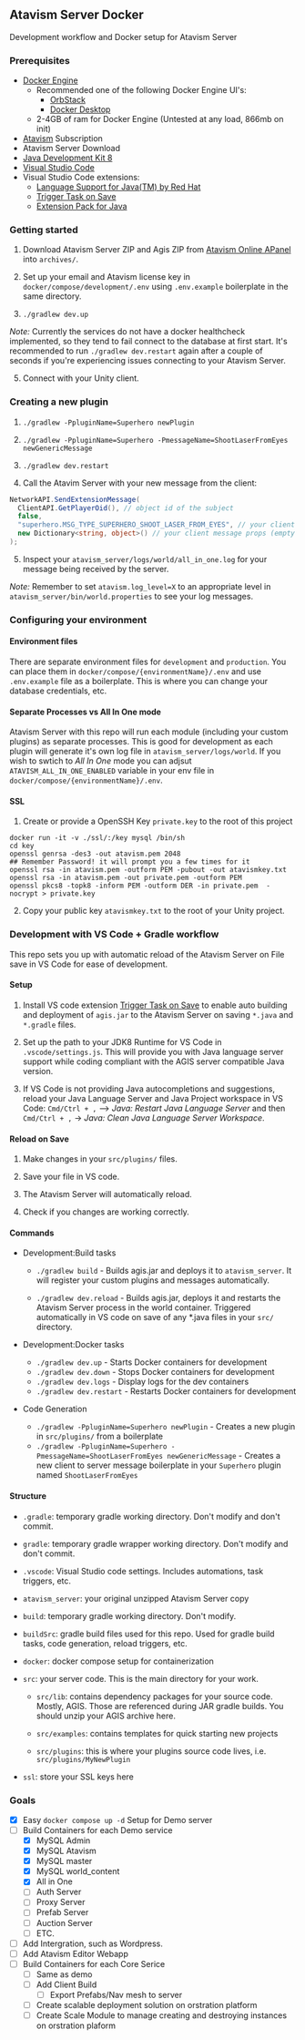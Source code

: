## Atavism Server Docker 

Development workflow and Docker setup for Atavism Server

### Prerequisites

- [Docker Engine](https://www.docker.com/)
  - Recommended one of the following Docker Engine UI's:
    - [OrbStack](https://orbstack.dev/)
    - [Docker Desktop](https://www.docker.com/products/docker-desktop/)
  - 2-4GB of ram for Docker Engine (Untested at any load, 866mb on init)
- [Atavism](https://atavismonline.com/) Subscription
- Atavism Server Download
- [Java Development Kit 8](https://adoptium.net/temurin/releases/?version=8)
- [Visual Studio Code](https://code.visualstudio.com/)
- Visual Studio Code extensions:
  - [Language Support for Java(TM) by Red Hat](https://marketplace.visualstudio.com/items?itemName=redhat.java)
  - [Trigger Task on Save](https://marketplace.visualstudio.com/items?itemName=Gruntfuggly.triggertaskonsave)
  - [Extension Pack for Java](https://marketplace.visualstudio.com/items?itemName=vscjava.vscode-java-pack)

### Getting started

1. Download Atavism Server ZIP and Agis ZIP from [Atavism Online APanel](https://apanel.atavismonline.com/) into `archives/`.

2. Set up your email and Atavism license key in `docker/compose/development/.env` using `.env.example` boilerplate in the same directory.

3. `./gradlew dev.up`

_Note:_ Currently the services do not have a docker healthcheck implemented, so they tend to fail connect to the database at first start. It's recommended to run `./gradlew dev.restart` again after a couple of seconds if you're experiencing issues connecting to your Atavism Server. 

5. Connect with your Unity client.

### Creating a new plugin

1. `./gradlew -PpluginName=Superhero newPlugin`

2. `./gradlew -PpluginName=Superhero -PmessageName=ShootLaserFromEyes newGenericMessage`

3. `./gradlew dev.restart`

4. Call the Atavim Server with your new message from the client:

```C#
NetworkAPI.SendExtensionMessage(
  ClientAPI.GetPlayerOid(), // object id of the subject
  false, 
  "superhero.MSG_TYPE_SUPERHERO_SHOOT_LASER_FROM_EYES", // your client message
  new Dictionary<string, object>() // your client message props (empty is fine)
);
```

5. Inspect your `atavism_server/logs/world/all_in_one.log` for your message being received by the server.

_Note:_ Remember to set `atavism.log_level=X` to an appropriate level in `atavism_server/bin/world.properties` to see your log messages.

### Configuring your environment

#### Environment files

There are separate environment files for `development` and `production`. You can place them in `docker/compose/{environmentName}/.env` and use `.env.example` file as a boilerplate. This is where you can change your database credentials, etc. 

#### Separate Processes vs All In One mode

Atavism Server with this repo will run each module (including your custom plugins) as separate processes. This is good for development as each plugin will generate it's own log file in `atavism_server/logs/world`. If you wish to swtich to _All In One_ mode you can adjsut `ATAVISM_ALL_IN_ONE_ENABLED` variable in your env file in `docker/compose/{environmentName}/.env`.

#### SSL

1. Create or provide a OpenSSH Key `private.key` to the root of this project

```
docker run -it -v ./ssl/:/key mysql /bin/sh
cd key
openssl genrsa -des3 -out atavism.pem 2048
## Remember Password! it will prompt you a few times for it
openssl rsa -in atavism.pem -outform PEM -pubout -out atavismkey.txt
openssl rsa -in atavism.pem -out private.pem -outform PEM
openssl pkcs8 -topk8 -inform PEM -outform DER -in private.pem  -nocrypt > private.key
```

2. Copy your public key `atavismkey.txt` to the root of your Unity project.

### Development with VS Code + Gradle workflow

This repo sets you up with automatic reload of the Atavism Server on File save in VS Code for ease of development.

#### Setup

1. Install VS code extension [Trigger Task on Save](https://marketplace.visualstudio.com/items?itemName=Gruntfuggly.triggertaskonsave) to enable auto building and deployment of `agis.jar` to the Atavism Server on saving `*.java` and `*.gradle` files.

2. Set up the path to your JDK8 Runtime for VS Code in `.vscode/settings.js`. This will provide you with Java language server support while coding compliant with the AGIS server compatible Java version.

3. If VS Code is not providing Java autocompletions and suggestions, reload your Java Language Server and Java Project workspace in VS Code: `Cmd/Ctrl + ,` --> _Java: Restart Java Language Server_ and then `Cmd/Ctrl + ,` -> _Java: Clean Java Language Server Workspace_.

#### Reload on Save

1. Make changes in your `src/plugins/` files.

2. Save your file in VS code.

3. The Atavism Server will automatically reload.

4. Check if you changes are working correctly.

#### Commands

- Development:Build tasks

  - `./gradlew build` - Builds agis.jar and deploys it to `atavism_server`. It will register your custom plugins and messages automatically.

  - `./gradlew dev.reload` - Builds agis.jar, deploys it and restarts the Atavism Server process in the world container. Triggered automatically in VS code on save of any \*.java files in your `src/` directory.

- Development:Docker tasks
  - `./gradlew dev.up` - Starts Docker containers for development
  - `./gradlew dev.down` - Stops Docker containers for development
  - `./gradlew dev.logs` - Display logs for the dev containers
  - `./gradlew dev.restart` - Restarts Docker containers for development

- Code Generation
  - `./gradlew -PpluginName=Superhero newPlugin` - Creates a new plugin in `src/plugins/` from a boilerplate
  - `./gradlew -PpluginName=Superhero -PmessageName=ShootLaserFromEyes newGenericMessage` - Creates a new client to server message boilerplate in your `Superhero` plugin named `ShootLaserFromEyes`

#### Structure

- `.gradle`: temporary gradle working directory. Don't modify and don't commit.

- `gradle`: temporary gradle wrapper working directory. Don't modify and don't commit.

- `.vscode`: Visual Studio code settings. Includes automations, task triggers, etc.

- `atavism_server`: your original unzipped Atavism Server copy

- `build`: temporary gradle working directory. Don't modify.

- `buildSrc`: gradle build files used for this repo. Used for gradle build tasks, code generation, reload triggers, etc.

- `docker`: docker compose setup for containerization

- `src`: your server code. This is the main directory for your work.

  - `src/lib`: contains dependency packages for your source code. Mostly, AGIS. Those are referenced during JAR gradle builds. You should unzip your AGIS archive here.

  - `src/examples`: contains templates for quick starting new projects

  - `src/plugins`: this is where your plugins source code lives, i.e. `src/plugins/MyNewPlugin`

- `ssl`: store your SSL keys here

### Goals

- [x] Easy `docker compose up -d` Setup for Demo server
- [ ] Build Containers for each Demo service
  - [x] MySQL Admin
  - [x] MySQL Atavism
  - [x] MySQL master
  - [x] MySQL world_content
  - [x] All in One
  - [ ] Auth Server
  - [ ] Proxy Server
  - [ ] Prefab Server
  - [ ] Auction Server
  - [ ] ETC.
- [ ] Add Intergration, such as Wordpress.
- [ ] Add Atavism Editor Webapp
- [ ] Build Containers for each Core Serice
  - [ ] Same as demo
  - [ ] Add Client Build
    - [ ] Export Prefabs/Nav mesh to server
  - [ ] Create scalable deployment solution on orstration platform
  - [ ] Create Scale Module to manage creating and destroying instances on orstration plaform
